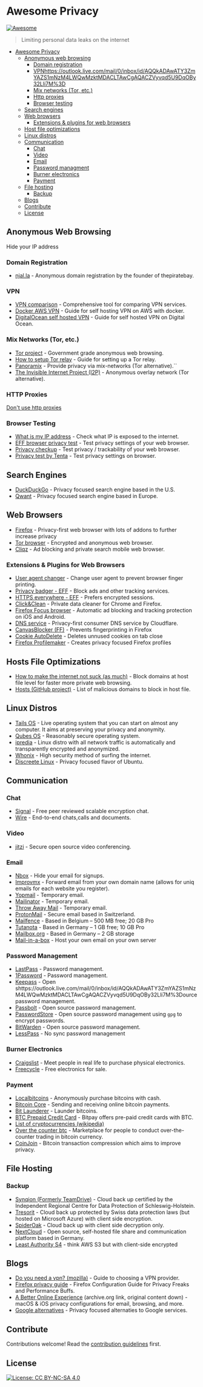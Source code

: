 # Awesome Privacy

[![Awesome](https://cdn.rawgit.com/sindresorhus/awesome/d7305f38d29fed78fa85652e3a63e154dd8e8829/media/badge.svg)](https://github.com/sindresorhus/awesome)

> Limiting personal data leaks on the internet

<!-- TOC -->

- [Awesome Privacy](#awesome-privacy)
  - [Anonymous web browsing](#anonymous-web-browsing)
    - [Domain registration](#domain-registration)
    - [VPN](#vpn)https://outlook.live.com/mail/0/inbox/id/AQQkADAwATY3ZmYAZS1mNzM4LWQwMzktMDACLTAwCgAQACZVyvqd5U9DqOBy32Lli7M%3D
    - [Mix networks (Tor, etc.)](#mix-networks-tor-etc)
    - [Http proxies](#http-proxies)
    - [Browser testing](#browser-testing)
  - [Search engines](#search-engines)
  - [Web browsers](#web-browsers)
    - [Extensions & plugins for web browsers](#extensions--plugins-for-web-browsers)
  - [Host file optimizations](#host-file-optimizations)
  - [Linux distros](#linux-distros)
  - [Communication](#communication)
    - [Chat](#chat)
    - [Video](#video)
    - [Email](#email)
    - [Password managment](#password-managment)
    - [Burner electronics](#burner-electronics)
    - [Payment](#payment)
  - [File hosting](#file-hosting)
    - [Backup](#backup)
  - [Blogs](#blogs)
  - [Contribute](#contribute)
  - [License](#license)

## Anonymous Web Browsing

Hide your IP address

### Domain Registration

- [njal.la](https://njal.la/) - Anonymous domain registration by the founder of thepiratebay.

### VPN

- [VPN comparison](https://thatoneprivacysite.net/simple-vpn-comparison-chart/) - Comprehensive tool for comparing VPN services.
- [Docker AWS VPN](https://gist.github.com/glennschler/63e3c3f93038cddb5204) - Guide for self hosting VPN on AWS with docker.
- [DigitalOcean self hosted VPN](https://www.digitalocean.com/community/tutorials/how-to-set-up-an-openvpn-server-on-ubuntu-16-04) - Guide for self hosted VPN on Digital Ocean.

### Mix Networks (Tor, etc.)

- [Tor project](https://www.torproject.org) - Government grade anonymous web browsing.
- [How to setup Tor relay](https://www.torproject.org/docs/tor-doc-relay.html.en) - Guide for setting up a Tor relay.
- [Panoramix](https://panoramix-project.eu/) - Provide privacy via mix-networks (Tor alternative).``
- [The Invisible Internet Project (I2P)](https://geti2p.net/en/) - Anonymous overlay network (Tor alternative).

### HTTP Proxies

[Don't use http proxies](https://www.defcon.org/images/defcon-17/dc-17-presentations/defcon-17-edward_zaborowski-doppelganger.pdf)

### Browser Testing

- [What is my IP address](http://whatismyipaddress.com/) - Check what IP is exposed to the internet.
- [EFF browser privacy test](https://panopticlick.eff.org/tracker) - Test privacy settings of your web browser.
- [Privacy checkup](https://ipinfo.info/html/privacy-check.php) - Test privacy / trackability of your web browser.
- [Privacy test by Tenta](https://tenta.com/test/) - Test privacy settings on browser.

## Search Engines

- [DuckDuckGo](https://duckduckgo.com) - Privacy focused search engine based in the U.S.
- [Qwant](https://qwant.com) - Privacy focused search engine based in Europe.

## Web Browsers

- [Firefox](https://www.mozilla.org/en-US/firefox/new/) - Privacy-first web browser with lots of addons to further increase privacy
- [Tor browser](https://www.torproject.org/projects/torbrowser.html.en) - Encrypted and anonymous web browser.
- [Cliqz](https://cliqz.com) - Ad blocking and private search mobile web browser.

### Extensions & Plugins for Web Browsers

- [User agent changer](https://chrome.google.com/webstore/detail/user-agent-switcher-for-c/djflhoibgkdhkhhcedjiklpkjnoahfmg?hl=en-US) - Change user agent to prevent browser finger printing.
- [Privacy badger - EFF](https://www.eff.org/privacybadger) - Block ads and other tracking services.
- [HTTPS everywhere - EFF](https://www.eff.org/https-everywhere) - Prefers encrypted sessions.
- [Click&Clean](https://www.hotcleaner.com/clickclean_chrome.html) - Private data cleaner for Chrome and Firefox.
- [Firefox Focus browser](https://www.mozilla.org/en-US/firefox/focus/) - Automatic ad blocking and tracking protection on iOS and Android.
- [DNS service](https://1.1.1.1/) - Privacy-first consumer DNS service by Cloudflare.
- [CanvasBlocker (FF)](https://addons.mozilla.org/en-US/firefox/addon/canvasblocker/) - Prevents fingerprinting in Firefox
- [Cookie AutoDelete](https://addons.mozilla.org/en-US/firefox/addon/cookie-autodelete/) - Deletes unnused cookies on tab close
- [Firefox Profilemaker](https://ffprofile.com/) - Creates privacy focused Firefox profiles

## Hosts File Optimizations

- [How to make the internet not suck (as much)](http://someonewhocares.org/hosts/) - Block domains at host file level for faster more private web browsing.
- [Hosts (GitHub project)](https://github.com/StevenBlack/hosts) - List of malicious domains to block in host file.

## Linux Distros

- [Tails OS](https://tails.boum.org/) - Live operating system that you can start on almost any computer. It aims at preserving your privacy and anonymity.
- [Qubes OS](https://www.qubes-os.org/) - Reasonably secure operating system.
- [ipredia](http://www.ipredia.org/) - Linux distro with all network traffic is automatically and transparently encrypted and anonymized.
- [Whonix](https://www.whonix.org/) - High security method of surfing the internet.
- [Discreete Linux](https://www.privacy-cd.org/) - Privacy focused flavor of Ubuntu.

## Communication

### Chat

- [Signal](https://whispersystems.org/) - Free peer reviewed scalable encryption chat.
- [Wire](https://wire.com) - End-to-end chats,calls and documents.

### Video

- [jitzi](https://jitsi.org/) - Secure open source video conferencing.

### Email

- [Nbox](https://nbox.notif.me/) - Hide your email for signups.
- [Improvmx](http://improvmx.com/) - Forward email from your own domain name (allows for uniq emails for each website you register).
- [Yopmail](http://www.yopmail.com/en/email-generator.php) - Temporary email.
- [Mailinator](https://www.mailinator.com/) - Temporary email.
- [Throw Away Mail](http://www.throwawaymail.com/) - Temporary email.
- [ProtonMail](https://protonmail.com/) - Secure email based in Switzerland.
- [Mailfence](https://mailfence.com) - Based in Belgium – 500 MB free; 20 GB Pro
- [Tutanota](https://tutanota.com) - Based in Germany – 1 GB free; 10 GB Pro
- [Mailbox.org](https://mailbox.org) - Based in Germany – 2 GB storage
- [Mail-in-a-box](https://mailinabox.email/) - Host your own email on your own server

### Password Management

- [LastPass](https://www.lastpass.com/) - Password management.
- [1Password](https://1password.com/) - Password management.
- [Keepass](http://keepass.info/) - Open shttps://outlook.live.com/mail/0/inbox/id/AQQkADAwATY3ZmYAZS1mNzM4LWQwMzktMDACLTAwCgAQACZVyvqd5U9DqOBy32Lli7M%3Dource password management.
- [Passbolt](https://www.passbolt.com/) - Open source password management.
- [PasswordStore](https://www.passwordstore.org/) - Open source password management using `gpg` to encrypt passwords.
- [BitWarden](https://bitwarden.com) - Open source password management.
- [LessPass](https://lesspass.com/) - No sync password management

### Burner Electronics

- [Craigslist](https://craigslist.com) - Meet people in real life to purchase physical electronics.
- [Freecycle](https://www.freecycle.org/) - Free electronics for sale.

### Payment

- [Localbitcoins](https://localbitcoins.com/) - Anonymously purchase bitcoins with cash.
- [Bitcoin Core](https://bitcoin.org/en/download) - Sending and receiving online bitcoin payments.
- [Bit Launderer](https://bitlaunder.com/) - Launder bitcoins.
- [BTC Prepaid Credit Card](https://bitpay.com/card/) - Bitpay offers pre-paid credit cards with BTC.
- [List of cryptocurrencies (wikipedia)](https://en.wikipedia.org/wiki/List_of_cryptocurrencies)
- [Over the counter btc](https://bitcoin-otc.com/) - Marketplace for people to conduct over-the-counter trading in bitcoin currency.
- [CoinJoin](https://en.bitcoin.it/wiki/CoinJoin) - Bitcoin transaction compression which aims to improve privacy.

## File Hosting

### Backup

- [Synqion (Formerly TeamDrive)](https://synqion.com) - Cloud back up certified by the Independent Regional Centre for Data Protection of Schleswig-Holstein.
- [Tresorit](https://tresorit.com) - Cloud back up protected by Swiss data protection laws (but hosted on Microsoft Azure) with client side encryption.
- [SpiderOak](https://spideroak.com) - Cloud back up with client side decryption only.
- [NextCloud](https://nextcloud.com) - Open source, self-hosted file share and communication platform based in Germany.
- [Least Authority S4](https://leastauthority.com/) - think AWS S3 but with client-side encrypted

## Blogs

- [Do you need a vpn? (mozilla)](https://blog.mozilla.org/internetcitizen/2017/08/29/do-you-need-a-vpn/) - Guide to choosing a VPN provider.
- [Firefox privacy guide](http://12bytes.org/tech/firefox/firefoxgecko-configuration-guide-for-privacy-and-performance-buffs) - Firefox Configuration Guide for Privacy Freaks and Performance Buffs.
- [A Better Online Experience](https://web.archive.org/web/20180807021324/https://gacallea.github.io/posts/a-better-online-experience/) (archive.org link, original content down) - macOS & iOS privacy configurations for email, browsing, and more.
- [Google alternatives](https://restoreprivacy.com/google-alternatives/) - Privacy focused alternaties to Google services.

## Contribute

Contributions welcome! Read the [contribution guidelines](contributing.md) first.

## License

[![License: CC BY-NC-SA 4.0](https://licensebuttons.net/l/by-nc-sa/4.0/80x15.png)](https://creativecommons.org/licenses/by-nc-sa/4.0/)
